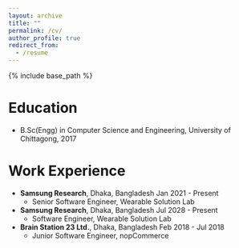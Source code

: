 ```yaml
---
layout: archive
title: ""
permalink: /cv/
author_profile: true
redirect_from:
  - /resume
---
```




{% include base_path %}

Education
======
* B.Sc(Engg) in Computer Science and Engineering, University of Chittagong, 2017

Work Experience
======
- **Samsung Research**, Dhaka, Bangladesh Jan 2021 - Present
  * Senior Software Engineer, Wearable Solution Lab
- **Samsung Research**, Dhaka, Bangladesh Jul 2028 - Present
  * Software Engineer, Wearable Solution Lab
- **Brain Station 23 Ltd.**, Dhaka, Bangladesh Feb 2018 - Jul 2018
  * Junior Software Engineer, nopCommerce
